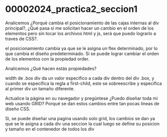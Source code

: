 # 00002024_practica2_seccion1

Analicemos ¿Porqué cambia el posicionamiento de las cajas internas al div principal?, ¿Qué pasa si me solicitan hacer
un cambio en el orden de los elementos pero sin tocar los archivos html y js, será que puedo lograrlo a traves de
CSS?.

el posicionamiento cambia ya que se le asigna un flex determinado, por lo que cambia el diseño predeterminado. Si se puede lograr cambiar el orden de los elementos con la propiedad order.


Analicemos ¿Qué hacen estás propiedades?

width de .box div da un valor especifico a cada div dentro del div .box, y cuando se especifica la regla a first-child, este se sobreescribe y especifica al primer div un tamaño diferente.


Actualice la página en su navegador y pregúntese ¿Puedo diseñar toda mi web usando GRID? Porqué se
dan estos cambios entre tan pocas líneas de diseño CSS.

Si, se puede diseñar una pagina usando solo grid, los cambios se dan ya que se le asigna a cada div una seccion la cual luego se define su posicion y tamaño en el contenedor de todos los div